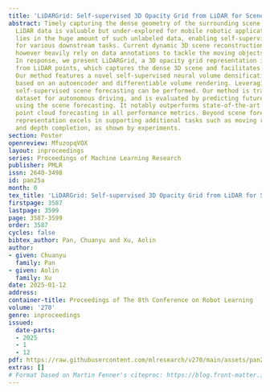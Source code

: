 ```yaml
---
title: 'LiDARGrid: Self-supervised 3D Opacity Grid from LiDAR for Scene Forecasting'
abstract: Timely capturing the dense geometry of the surrounding scene with unlabeled
  LiDAR data is valuable but under-explored for mobile robotic applications. Its value
  lies in the huge amount of such unlabeled data, enabling self-supervised learning
  for various downstream tasks. Current dynamic 3D scene reconstruction approaches
  however heavily rely on data annotations to tackle the moving objects in the scene.
  In response, we present LiDARGrid, a 3D opacity grid representation instantly derived
  from LiDAR points, which captures the dense 3D scene and facilitates scene forecasting.
  Our method features a novel self-supervised neural volume densification procedure
  based on an autoencoder and differentiable volume rendering. Leveraging this representation,
  self-supervised scene forecasting can be performed. Our method is trained on NuScenes
  dataset for autonomous driving, and is evaluated by predicting future point clouds
  using the scene forecasting. It notably outperforms state-of-the-art methods in
  point cloud forecasting in all performance metrics. Beyond scene forecasting, our
  representation excels in supporting additional tasks such as moving region detection
  and depth completion, as shown by experiments.
section: Poster
openreview: MfuzopqVOX
layout: inproceedings
series: Proceedings of Machine Learning Research
publisher: PMLR
issn: 2640-3498
id: pan25a
month: 0
tex_title: 'LiDARGrid: Self-supervised 3D Opacity Grid from LiDAR for Scene Forecasting'
firstpage: 3587
lastpage: 3599
page: 3587-3599
order: 3587
cycles: false
bibtex_author: Pan, Chuanyu and Xu, Aolin
author:
- given: Chuanyu
  family: Pan
- given: Aolin
  family: Xu
date: 2025-01-12
address:
container-title: Proceedings of The 8th Conference on Robot Learning
volume: '270'
genre: inproceedings
issued:
  date-parts:
  - 2025
  - 1
  - 12
pdf: https://raw.githubusercontent.com/mlresearch/v270/main/assets/pan25a/pan25a.pdf
extras: []
# Format based on Martin Fenner's citeproc: https://blog.front-matter.io/posts/citeproc-yaml-for-bibliographies/
---
```


